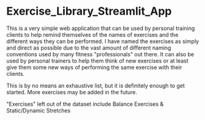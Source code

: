 # Exercise_Library_Streamlit_App
This is a very simple web application that can be used by personal training clients to help remind themselves of the names of exercises and the different ways they can be performed. I have named the exercises as simply and direct as possible due to the vast amount of different naming conventions used by many fitness "professionals" out there. It can also be used by personal trainers to help them think of new exercises or at least give them some new ways of performing the same exercise with their clients.

This is by no means an exhaustive list, but it is definitely enough to get started. More exercises may be added in the future.

"Exercises" left out of the dataset include Balance Exercises & Static/Dynamic Stretches
